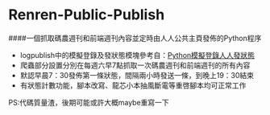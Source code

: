 Renren-Public-Publish
=====================

####一個抓取碼農週刊和前端週刊內容並定時由人人公共主頁發佈的Python程序


 - logpublish中的模擬登錄及發狀態模塊參考自：[Python模擬登錄人人發狀態][1]
 - 爬蟲部分設置分別在每週六早7點抓取一次碼農週刊和前端週刊的所有內容
 - 默認早晨7：30發佈第一條狀態，間隔兩小時發送一條，到晚上19：30結束
 - 有狀態計數功能，腳本改寫、龍芯小本抽風斷電等重啓腳本均可正常工作

 
PS:代碼質量渣，後期可能或許大概maybe重寫一下

  [1]: http://www.oschina.net/code/snippet_946076_17870
